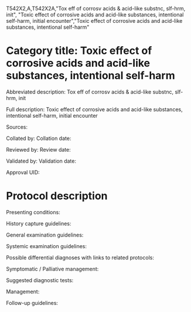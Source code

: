 T542X2,A,T542X2A,"Tox eff of corrosv acids & acid-like substnc, slf-hrm, init", "Toxic effect of corrosive acids and acid-like substances, intentional self-harm, initial encounter","Toxic effect of corrosive acids and acid-like substances, intentional self-harm"
# Category title: Toxic effect of corrosive acids and acid-like substances, intentional self-harm

Abbreviated description: Tox eff of corrosv acids & acid-like substnc, slf-hrm, init

Full description: Toxic effect of corrosive acids and acid-like substances, intentional self-harm, initial encounter

Sources:

Collated by:
Collation date:

Reviewed by:
Review date:

Validated by:
Validation date:

Approval UID:

# Protocol description

Presenting conditions:

History capture guidelines:

General examination guidelines:

Systemic examination guidelines:

Possible differential diagnoses with links to related protocols:

Symptomatic / Palliative management:

Suggested diagnostic tests:

Management:

Follow-up guidelines:
